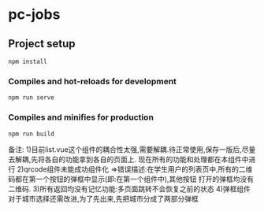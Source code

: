 # pc-jobs

## Project setup
```
npm install
```

### Compiles and hot-reloads for development
```
npm run serve
```

### Compiles and minifies for production
```
npm run build
```

备注:
1)目前list.vue这个组件的耦合性太强,需要解耦.待正常使用,保存一版后,尽量去解耦,先将各自的功能拿到各自的页面上.
现在所有的功能和处理都在本组件中进行
2)qrcode组件未能成功组件化
=>错误描述:在学生用户的列表页中,所有的二维码都在第一个按钮的弹框中显示(即:在第一个组件中),其他按钮
打开的弹框均没有二维码.
3)所有返回均没有记忆功能:多页面跳转不会恢复之前的状态
4)弹框组件对于城市选择还需改进,为了先出来,先把城市分成了两部分弹框
